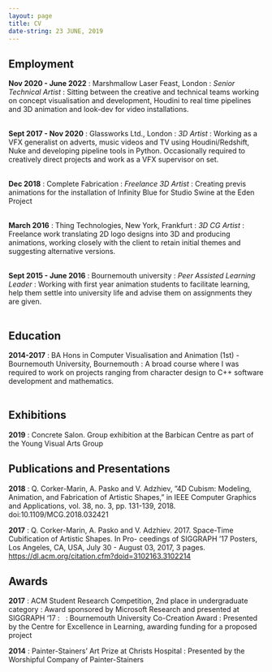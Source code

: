 ```yaml
---
layout: page
title: CV
date-string: 23 JUNE, 2019
---
```


## Employment
**Nov 2020 - June 2022**
: Marshmallow Laser Feast, London
: *Senior Technical Artist*
: Sitting between the creative and technical teams working on concept visualisation and development, Houdini to real time pipelines and 3D animation and look-dev for video installations.
<br/><br/>

**Sept 2017 - Nov 2020**
: Glassworks Ltd., London
: *3D Artist*
: Working as a VFX generalist on adverts, music videos and TV using Houdini/Redshift, Nuke and developing pipeline tools in Python. Occasionally required to creatively direct projects and work as a VFX supervisor on set.
<br/><br/>

**Dec 2018**
: Complete Fabrication
: *Freelance 3D Artist*
: Creating previs animations for the installation of Infinity Blue for Studio Swine at the Eden Project
<br/><br/>

**March 2016**
: Thing Technologies, New York, Frankfurt
: *3D CG Artist*
: Freelance work translating 2D logo designs into 3D and producing animations, working closely
with the client to retain initial themes and suggesting alternative versions.
<br/><br/>

**Sept 2015 - June 2016**
: Bournemouth university
: *Peer Assisted Learning Leader*
: Working with first year animation students to facilitate learning, help them settle into university
life and advise them on assignments they are given.
<br/><br/>

## Education
**2014-2017**
: BA Hons in Computer Visualisation and Animation (1st) - Bournemouth University, Bournemouth
: A broad course where I was required to work on projects ranging from character design to C++ software development and mathematics.
<br/><br/>

<!--
**2012-2014**
: British A-Levels, Christs Hospital, Horsham
: | *Further Mathematics* | **A*** |
| *Mathematics* | **A*** |
| *Physics* | **A** |

<br/><br/>
**2012-2014**
: Cambridge Pre-U Certificate - Christs Hospital, Horsham
: | *Art* | **Distinction 1** |


**2012-2013**
: British AS-Levels - Christs Hospital, Horsham
: | *D&T Product Design* | **A** |

**2010-2012**
: GCSEs - Christs Hospital, Horsham
: | *Art* | **A*** |
| *Biology* | **A*** |
| *Chemistry* | **A*** |
| *English Language* | **A*** |
| *English Literature* | **A** |
| *Geography* | **A*** |
| *Graphic Design* | **A*** |
| *Maths* | **A*** |
| *Physics* | **A*** |
| *Spanish* | **A** |
-->

## Exhibitions
**2019**
: Concrete Salon. Group exhibition at the Barbican Centre as part of the Young Visual Arts Group

## Publications and Presentations
**2018**
: Q. Corker-Marin, A. Pasko and V. Adzhiev, ”4D Cubism: Modeling, Animation, and Fabrication of
Artistic Shapes,” in IEEE Computer Graphics and Applications, vol. 38, no. 3, pp. 131-139, 2018. doi:10.1109/MCG.2018.032421

**2017**
: Q. Corker-Marin, A. Pasko and V. Adzhiev. 2017. Space-Time Cubification of Artistic Shapes. In Pro-
ceedings of SIGGRAPH ’17 Posters, Los Angeles, CA, USA, July 30 - August 03, 2017, 3 pages. <https://dl.acm.org/citation.cfm?doid=3102163.3102214>

## Awards
**2017**
: ACM Student Research Competition, 2nd place in undergraduate category
: Award sponsored by Microsoft Research and presented at SIGGRAPH ‘17
: &nbsp;
: Bournemouth University Co-Creation Award
: Presented by the Centre for Excellence in Learning, awarding funding for a proposed project

**2014**
: Painter-Stainers’ Art Prize at Christs Hospital
: Presented by the Worshipful Company of Painter-Stainers
